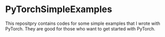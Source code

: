 # PyTorchSimpleExamples

This repositpry contains codes for some simple examples that I wrote with PyTorch. They are good for those who want to get started with PyTorch.  
